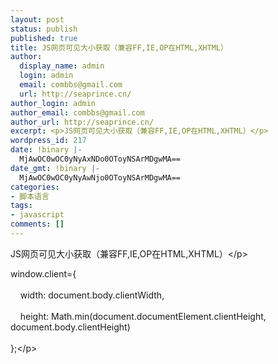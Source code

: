 ```yaml
---
layout: post
status: publish
published: true
title: JS网页可见大小获取（兼容FF,IE,OP在HTML,XHTML）
author:
  display_name: admin
  login: admin
  email: combbs@gmail.com
  url: http://seaprince.cn/
author_login: admin
author_email: combbs@gmail.com
author_url: http://seaprince.cn/
excerpt: <p>JS网页可见大小获取（兼容FF,IE,OP在HTML,XHTML）</p>
wordpress_id: 217
date: !binary |-
  MjAwOC0wOC0yNyAxNDo0OToyNSArMDgwMA==
date_gmt: !binary |-
  MjAwOC0wOC0yNyAwNjo0OToyNSArMDgwMA==
categories:
- 脚本语言
tags:
- javascript
comments: []
---
```

<p>JS网页可见大小获取（兼容FF,IE,OP在HTML,XHTML）<&#47;p></p>
<p>window.client={<br &#47;><br />
&nbsp;&nbsp;&nbsp; width: document.body.clientWidth,<br &#47;><br />
&nbsp;&nbsp;&nbsp; height: Math.min(document.documentElement.clientHeight, document.body.clientHeight)<br &#47;><br />
};<&#47;p></p>
